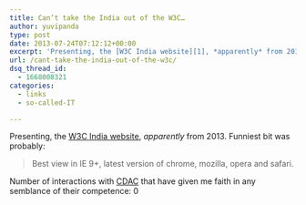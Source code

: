 ```yaml
---
title: Can’t take the India out of the W3C…
author: yuvipanda
type: post
date: 2013-07-24T07:12:12+00:00
excerpt: 'Presenting, the [W3C India website][1], *apparently* from 2013. Funniest bit was probably:'
url: /cant-take-the-india-out-of-the-w3c/
dsq_thread_id:
  - 1668008321
categories:
  - links
  - so-called-IT

---
```

Presenting, the [W3C India website][1], _apparently_ from 2013. Funniest bit was probably:

> Best view in IE 9+, latest version of chrome, mozilla, opera and safari. 

Number of interactions with [CDAC][2] that have given me faith in any semblance of their competence: 0

 [1]: http://www.w3cindia.in/HTML5-tour-2013/index.html
 [2]: http://cdac.in/